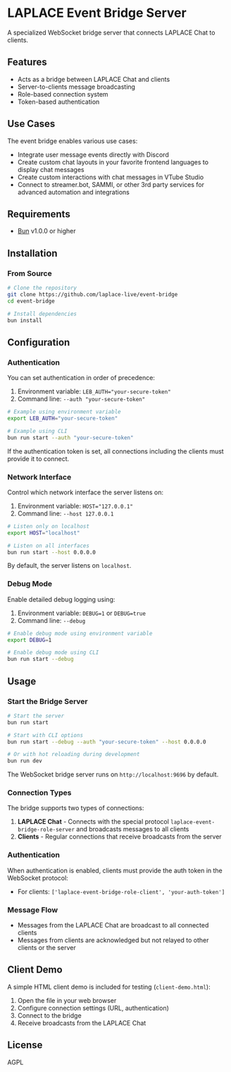 # LAPLACE Event Bridge Server

A specialized WebSocket bridge server that connects LAPLACE Chat to clients.

## Features

- Acts as a bridge between LAPLACE Chat and clients
- Server-to-clients message broadcasting
- Role-based connection system
- Token-based authentication

## Use Cases

The event bridge enables various use cases:

- Integrate user message events directly with Discord
- Create custom chat layouts in your favorite frontend languages to display chat messages
- Create custom interactions with chat messages in VTube Studio
- Connect to streamer.bot, SAMMI, or other 3rd party services for advanced automation and integrations

## Requirements

- [Bun](https://bun.sh/) v1.0.0 or higher

## Installation

### From Source

```bash
# Clone the repository
git clone https://github.com/laplace-live/event-bridge
cd event-bridge

# Install dependencies
bun install
```

## Configuration

### Authentication

You can set authentication in order of precedence:

1. Environment variable: `LEB_AUTH="your-secure-token"`
2. Command line: `--auth "your-secure-token"`

```bash
# Example using environment variable
export LEB_AUTH="your-secure-token"

# Example using CLI
bun run start --auth "your-secure-token"
```

If the authentication token is set, all connections including the clients must provide it to connect.

### Network Interface

Control which network interface the server listens on:

1. Environment variable: `HOST="127.0.0.1"`
2. Command line: `--host 127.0.0.1`

```bash
# Listen only on localhost
export HOST="localhost"

# Listen on all interfaces
bun run start --host 0.0.0.0
```

By default, the server listens on `localhost`.

### Debug Mode

Enable detailed debug logging using:

1. Environment variable: `DEBUG=1` or `DEBUG=true`
2. Command line: `--debug`

```bash
# Enable debug mode using environment variable
export DEBUG=1

# Enable debug mode using CLI
bun run start --debug
```

## Usage

### Start the Bridge Server

```bash
# Start the server
bun run start

# Start with CLI options
bun run start --debug --auth "your-secure-token" --host 0.0.0.0

# Or with hot reloading during development
bun run dev
```

The WebSocket bridge server runs on `http://localhost:9696` by default.

### Connection Types

The bridge supports two types of connections:

1. **LAPLACE Chat** - Connects with the special protocol `laplace-event-bridge-role-server` and broadcasts messages to all clients
2. **Clients** - Regular connections that receive broadcasts from the server

### Authentication

When authentication is enabled, clients must provide the auth token in the WebSocket protocol:

- For clients: `['laplace-event-bridge-role-client', 'your-auth-token']`

### Message Flow

- Messages from the LAPLACE Chat are broadcast to all connected clients
- Messages from clients are acknowledged but not relayed to other clients or the server

## Client Demo

A simple HTML client demo is included for testing (`client-demo.html`):

1. Open the file in your web browser
2. Configure connection settings (URL, authentication)
3. Connect to the bridge
4. Receive broadcasts from the LAPLACE Chat

## License

AGPL

